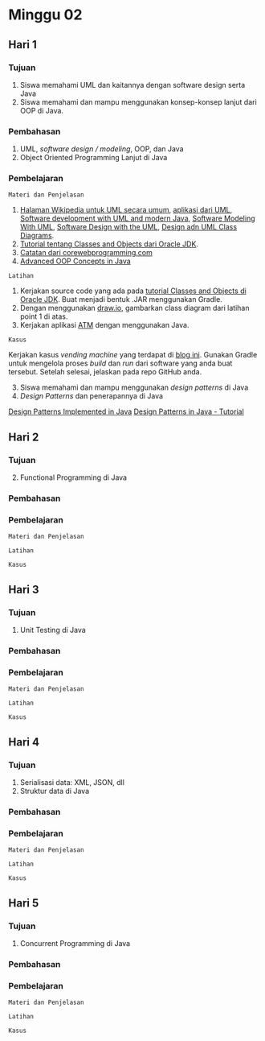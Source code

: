 # Minggu 02

## Hari 1

### Tujuan

1. Siswa memahami UML dan kaitannya dengan software design serta Java
1. Siswa memahami dan mampu menggunakan konsep-konsep lanjut dari OOP di Java.

### Pembahasan

1. UML, *software design / modeling*, OOP, dan Java
1. Object Oriented Programming Lanjut di Java

### Pembelajaran

```
Materi dan Penjelasan
```

1. [Halaman Wikipedia untuk UML secara umum](https://en.wikipedia.org/wiki/Unified_Modeling_Language), [aplikasi dari UML](https://en.wikipedia.org/wiki/Applications_of_UML), [Software development with UML and modern Java](https://bitbucket.org/blog/software-development-with-uml-and-modern-java), [Software Modeling With UML](http://sce2.umkc.edu/bit/burrise/pl/modeling/), [Software Design with the UML](https://people.utm.my/noraini/files/2016/09/Chapter-2-Software-Design-with-UML.pdf), [Design adn UML Class Diagrams](https://courses.cs.washington.edu/courses/cse403/11sp/lectures/lecture08-uml1.pdf).
2. [Tutorial tentang Classes and Objects dari Oracle JDK](https://docs.oracle.com/javase/tutorial/java/javaOO/index.html).
3. [Catatan dari corewebprogramming.com](http://notes.corewebprogramming.com/instructor/Java-Advanced-OOP.pdf)
4. [Advanced OOP Concepts in Java](http://www.sis.pitt.edu/mbsclass/tutorial/mbs/Java/Java1-2d-OOP_Adv.pdf)

```
Latihan
```

1. Kerjakan source code yang ada pada [tutorial Classes and Objects di Oracle JDK](https://docs.oracle.com/javase/tutorial/java/javaOO/index.html). Buat menjadi bentuk .JAR menggunakan Gradle.
2. Dengan menggunakan [draw.io](https://www.draw.io/), gambarkan class diagram dari latihan point 1 di atas.
3. Kerjakan aplikasi [ATM](https://eturo.blogspot.com/2012/01/tutorial-simple-atm-machine-program-in.html) dengan menggunakan Java.

```
Kasus
```

Kerjakan kasus *vending machine* yang terdapat di [blog ini](https://javarevisited.blogspot.com/2016/06/design-vending-machine-in-java.html). Gunakan Gradle untuk mengelola proses *build* dan *run* dari software yang anda buat tersebut. Setelah selesai, jelaskan pada repo GitHub anda.


3. Siswa memahami dan mampu menggunakan *design patterns* di Java
3. *Design Patterns* dan penerapannya di Java

[Design Patterns Implemented in Java](https://java-design-patterns.com/)
[Design Patterns in Java - Tutorial](https://www.tutorialspoint.com/design_pattern/index.htm)

## Hari 2

### Tujuan

2. Functional Programming di Java

### Pembahasan


### Pembelajaran

```
Materi dan Penjelasan
```

```
Latihan
```


```
Kasus
```






## Hari 3

### Tujuan

1. Unit Testing di Java

### Pembahasan


### Pembelajaran

```
Materi dan Penjelasan
```

```
Latihan
```


```
Kasus
```




## Hari 4

### Tujuan

1. Serialisasi data: XML, JSON, dll
2. Struktur data di Java

### Pembahasan


### Pembelajaran

```
Materi dan Penjelasan
```

```
Latihan
```


```
Kasus
```




## Hari 5

### Tujuan

1. Concurrent Programming di Java

### Pembahasan


### Pembelajaran

```
Materi dan Penjelasan
```

```
Latihan
```


```
Kasus
```



